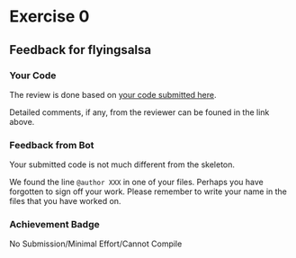 # Exercise 0
## Feedback for flyingsalsa
### Your Code
The review is done based on [your code submitted here](https://www.github.com/nus-cs2030s-2324-s2/ex0-flyingsalsa/commit/).

Detailed comments, if any, from the reviewer can be founed in the link above.

### Feedback from Bot
Your submitted code is not much different from the skeleton.

We found the line `@author XXX` in one of your files.  Perhaps you have forgotten to sign off your work.  Please remember to write your name in the files that you have worked on.

### Achievement Badge

No Submission/Minimal Effort/Cannot Compile
